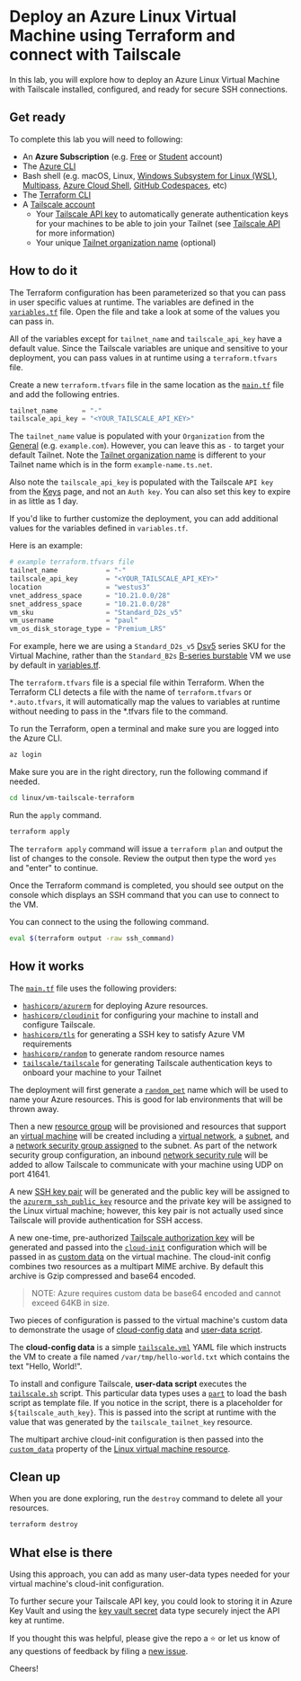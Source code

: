 # Deploy an Azure Linux Virtual Machine using Terraform and connect with Tailscale

In this lab, you will explore how to deploy an Azure Linux Virtual Machine with Tailscale installed, configured, and ready for secure SSH connections.

## Get ready

To complete this lab you will need to following:

- An **Azure Subscription** (e.g. [Free](https://aka.ms/azure-free-account) or [Student](https://aka.ms/azure-student-account) account)
- The [Azure CLI](https://docs.microsoft.com/cli/azure/install-azure-cli)
- Bash shell (e.g. macOS, Linux, [Windows Subsystem for Linux (WSL)](https://docs.microsoft.com/windows/wsl/about), [Multipass](https://multipass.run/), [Azure Cloud Shell](https://docs.microsoft.com/azure/cloud-shell/quickstart), [GitHub Codespaces](https://github.com/features/codespaces), etc)
- The [Terraform CLI](https://www.terraform.io/downloads)
- A [Tailscale account](https://login.tailscale.com/start)
  - Your [Tailscale API key](https://login.tailscale.com/admin/settings/keys) to automatically generate authentication keys for your machines to be able to join your Tailnet (see [Tailscale API](https://tailscale.com/kb/1101/api/?q=api%20key) for more information)
  - Your unique [Tailnet organization name](https://tailscale.com/kb/1217/tailnet-name/#organization-name) (optional)

## How to do it

The Terraform configuration has been parameterized so that you can pass in user specific values at runtime. The variables are defined in the [`variables.tf`](./variables.tf) file. Open the file and take a look at some of the values you can pass in.

All of the variables except for `tailnet_name` and `tailscale_api_key` have a default value. Since the Tailscale variables are unique and sensitive to your deployment, you can pass values in at runtime using a `terraform.tfvars` file.

Create a new `terraform.tfvars` file in the same location as the [`main.tf`](./main.tf) file and add the following entries.

```terraform
tailnet_name      = "-"
tailscale_api_key = "<YOUR_TAILSCALE_API_KEY>"
```

The `tailnet_name` value is populated with your `Organization` from the [General](https://login.tailscale.com/admin/settings/general) (e.g. `example.com`). However, you can leave this as `-` to target your default Tailnet. Note the [Tailnet organization name](https://tailscale.com/kb/1217/tailnet-name/#organization-name) is different to your Tailnet name which is in the form `example-name.ts.net`.

Also note the `tailscale_api_key` is populated with the Tailscale `API key` from the [Keys](https://login.tailscale.com/admin/settings/keys) page, and not an `Auth key`. You can also set this key to expire in as little as 1 day.

If you'd like to further customize the deployment, you can add additional values for the variables defined in `variables.tf`.

Here is an example:

```terraform
# example terraform.tfvars file
tailnet_name            = "-"
tailscale_api_key       = "<YOUR_TAILSCALE_API_KEY>"
location                = "westus3"
vnet_address_space      = "10.21.0.0/28"
snet_address_space      = "10.21.0.0/28"
vm_sku                  = "Standard_D2s_v5"
vm_username             = "paul"
vm_os_disk_storage_type = "Premium_LRS"
```

For example, here we are using a `Standard_D2s_v5` [Dsv5](https://learn.microsoft.com/azure/virtual-machines/dv5-dsv5-series) series SKU for the Virtual Machine, rather than the `Standard_B2s` [B-series burstable](https://learn.microsoft.com/azure/virtual-machines/sizes-b-series-burstable) VM we use by default in [variables.tf](./variables.tf).

The `terraform.tfvars` file is a special file within Terraform. When the Terraform CLI detects a file with the name of `terraform.tfvars` or `*.auto.tfvars`, it will automatically map the values to variables at runtime without needing to pass in the *.tfvars file to the command.

To run the Terraform, open a terminal and make sure you are logged into the Azure CLI.

```bash
az login
```

Make sure you are in the right directory, run the following command if needed.

```bash
cd linux/vm-tailscale-terraform 
```

Run the `apply` command.

```bash
terraform apply
```

The `terraform apply` command will issue a `terraform plan` and output the list of changes to the console. Review the output then type the word `yes` and "enter" to continue.

Once the Terraform command is completed, you should see output on the console which displays an SSH command that you can use to connect to the VM.

You can connect to the using the following command.

```bash
eval $(terraform output -raw ssh_command)
```

## How it works

The [`main.tf`](./main.tf) file uses the following providers:

- [`hashicorp/azurerm`](https://registry.terraform.io/providers/hashicorp/azurerm/latest/docs) for deploying Azure resources.
- [`hashicorp/cloudinit`](https://registry.terraform.io/providers/hashicorp/cloudinit/latest/docs) for configuring your machine to install and configure Tailscale.
- [`hashicorp/tls`](https://registry.terraform.io/providers/hashicorp/tls/latest/docs) for generating a SSH key to satisfy Azure VM requirements
- [`hashicorp/random`](https://registry.terraform.io/providers/hashicorp/random/latest/docs) to generate random resource names
- [`tailscale/tailscale`](https://registry.terraform.io/providers/tailscale/tailscale/latest/docs) for generating Tailscale authentication keys to onboard your machine to your Tailnet

The deployment will first generate a [`random_pet`](https://registry.terraform.io/providers/hashicorp/random/latest/docs/resources/pet) name which will be used to name your Azure resources. This is good for lab environments that will be thrown away.

Then a new [resource group](https://registry.terraform.io/providers/hashicorp/azurerm/latest/docs/resources/resource_group) will be provisioned and resources that support an [virtual machine](https://registry.terraform.io/providers/hashicorp/azurerm/latest/docs/resources/linux_virtual_machine) will be created including a [virtual network](https://registry.terraform.io/providers/hashicorp/azurerm/latest/docs/resources/virtual_network), a [subnet](https://registry.terraform.io/providers/hashicorp/azurerm/latest/docs/resources/subnet), and a [network security group assigned](https://registry.terraform.io/providers/hashicorp/azurerm/latest/docs/resources/network_security_group) to the subnet. As part of the network security group configuration, an inbound [network security rule](https://registry.terraform.io/providers/hashicorp/azurerm/latest/docs/resources/network_security_group#security_rule) will be added to allow Tailscale to communicate with your machine using UDP on port 41641.

A new [SSH key pair](https://registry.terraform.io/providers/hashicorp/tls/latest/docs/resources/private_key) will be generated and the public key will be assigned to the [`azurerm_ssh_public_key`](https://registry.terraform.io/providers/hashicorp/azurerm/latest/docs/resources/ssh_public_key) resource and the private key will be assigned to the Linux virtual machine; however, this key pair is not actually used since Tailscale will provide authentication for SSH access.

A new one-time, pre-authorized [Tailscale authorization key](https://registry.terraform.io/providers/tailscale/tailscale/latest/docs/resources/tailnet_key) will be generated and passed into the [`cloud-init`](https://registry.terraform.io/providers/hashicorp/cloudinit/latest/docs/data-sources/cloudinit_config) configuration which will be passed in as [custom data](https://learn.microsoft.com/azure/virtual-machines/custom-data) on the virtual machine. The cloud-init config combines two resources as a multipart MIME archive. By default this archive is Gzip compressed and base64 encoded.

> NOTE: Azure requires custom data be base64 encoded and cannot exceed 64KB in size.

Two pieces of configuration is passed to the virtual machine's custom data to demonstrate the usage of [cloud-config data](https://cloudinit.readthedocs.io/en/latest/topics/format.html#cloud-config-data) and [user-data script](https://cloudinit.readthedocs.io/en/latest/topics/format.html#user-data-script).

The **cloud-config data** is a simple [`tailscale.yml`](./tailscale.yml) YAML file which instructs the VM to create a file named `/var/tmp/hello-world.txt` which contains the text "Hello, World!".

To install and configure Tailscale, **user-data script** executes the [`tailscale.sh`](./tailscale.sh) script. This particular data types uses a [`part`](https://registry.terraform.io/providers/hashicorp/cloudinit/latest/docs/data-sources/cloudinit_config#part) to load the bash script as template file. If you notice in the script, there is a placeholder for `${tailscale_auth_key}`. This is passed into the script at runtime with the value that was generated by the `tailscale_tailnet_key` resource.

The multipart archive cloud-init configuration is then passed into the [`custom_data`](https://registry.terraform.io/providers/hashicorp/azurerm/latest/docs/resources/linux_virtual_machine#custom_data) property of the [Linux virtual machine resource](https://registry.terraform.io/providers/hashicorp/azurerm/latest/docs/resources/linux_virtual_machine).

## Clean up

When you are done exploring, run the `destroy` command to delete all your resources.

```bash
terraform destroy
```

## What else is there

Using this approach, you can add as many user-data types needed for your virtual machine's cloud-init configuration.

To further secure your Tailscale API key, you could look to storing it in Azure Key Vault and using the [key vault secret](https://registry.terraform.io/providers/hashicorp/azurerm/latest/docs/data-sources/key_vault_secret) data type securely inject the API key at runtime.

If you thought this was helpful, please give the repo a ⭐️ or let us know of any questions of feedback by filing a [new issue](https://github.com/Azure-Samples/azure-opensource-labs/issues/new).

Cheers!

